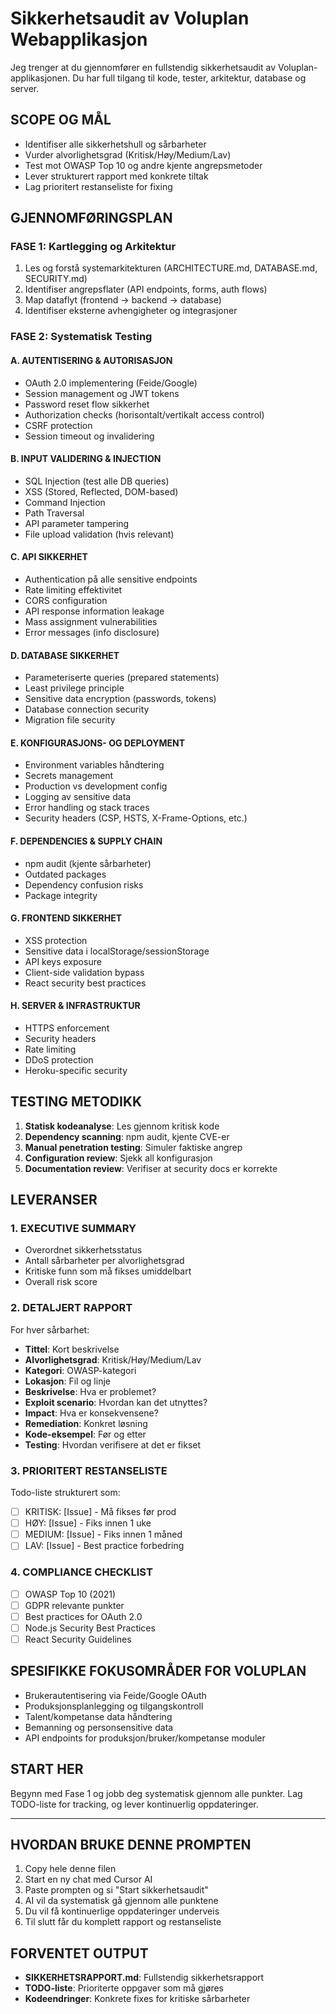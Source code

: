 # Sikkerhetsaudit av Voluplan Webapplikasjon

Jeg trenger at du gjennomfører en fullstendig sikkerhetsaudit av Voluplan-applikasjonen. 
Du har full tilgang til kode, tester, arkitektur, database og server.

## SCOPE OG MÅL
- Identifiser alle sikkerhetshull og sårbarheter
- Vurder alvorlighetsgrad (Kritisk/Høy/Medium/Lav)
- Test mot OWASP Top 10 og andre kjente angrepsmetoder
- Lever strukturert rapport med konkrete tiltak
- Lag prioritert restanseliste for fixing

## GJENNOMFØRINGSPLAN

### FASE 1: Kartlegging og Arkitektur
1. Les og forstå systemarkitekturen (ARCHITECTURE.md, DATABASE.md, SECURITY.md)
2. Identifiser angrepsflater (API endpoints, forms, auth flows)
3. Map dataflyt (frontend → backend → database)
4. Identifiser eksterne avhengigheter og integrasjoner

### FASE 2: Systematisk Testing

#### A. AUTENTISERING & AUTORISASJON
- OAuth 2.0 implementering (Feide/Google)
- Session management og JWT tokens
- Password reset flow sikkerhet
- Authorization checks (horisontalt/vertikalt access control)
- CSRF protection
- Session timeout og invalidering

#### B. INPUT VALIDERING & INJECTION
- SQL Injection (test alle DB queries)
- XSS (Stored, Reflected, DOM-based)
- Command Injection
- Path Traversal
- API parameter tampering
- File upload validation (hvis relevant)

#### C. API SIKKERHET
- Authentication på alle sensitive endpoints
- Rate limiting effektivitet
- CORS configuration
- API response information leakage
- Mass assignment vulnerabilities
- Error messages (info disclosure)

#### D. DATABASE SIKKERHET
- Parameteriserte queries (prepared statements)
- Least privilege principle
- Sensitive data encryption (passwords, tokens)
- Database connection security
- Migration file security

#### E. KONFIGURASJONS- OG DEPLOYMENT
- Environment variables håndtering
- Secrets management
- Production vs development config
- Logging av sensitive data
- Error handling og stack traces
- Security headers (CSP, HSTS, X-Frame-Options, etc.)

#### F. DEPENDENCIES & SUPPLY CHAIN
- npm audit (kjente sårbarheter)
- Outdated packages
- Dependency confusion risks
- Package integrity

#### G. FRONTEND SIKKERHET
- XSS protection
- Sensitive data i localStorage/sessionStorage
- API keys exposure
- Client-side validation bypass
- React security best practices

#### H. SERVER & INFRASTRUKTUR
- HTTPS enforcement
- Security headers
- Rate limiting
- DDoS protection
- Heroku-specific security

## TESTING METODIKK
1. **Statisk kodeanalyse**: Les gjennom kritisk kode
2. **Dependency scanning**: npm audit, kjente CVE-er
3. **Manual penetration testing**: Simuler faktiske angrep
4. **Configuration review**: Sjekk all konfigurasjon
5. **Documentation review**: Verifiser at security docs er korrekte

## LEVERANSER

### 1. EXECUTIVE SUMMARY
- Overordnet sikkerhetsstatus
- Antall sårbarheter per alvorlighetsgrad
- Kritiske funn som må fikses umiddelbart
- Overall risk score

### 2. DETALJERT RAPPORT
For hver sårbarhet:
- **Tittel**: Kort beskrivelse
- **Alvorlighetsgrad**: Kritisk/Høy/Medium/Lav
- **Kategori**: OWASP-kategori
- **Lokasjon**: Fil og linje
- **Beskrivelse**: Hva er problemet?
- **Exploit scenario**: Hvordan kan det utnyttes?
- **Impact**: Hva er konsekvensene?
- **Remediation**: Konkret løsning
- **Kode-eksempel**: Før og etter
- **Testing**: Hvordan verifisere at det er fikset

### 3. PRIORITERT RESTANSELISTE
Todo-liste strukturert som:
- [ ] KRITISK: [Issue] - Må fikses før prod
- [ ] HØY: [Issue] - Fiks innen 1 uke
- [ ] MEDIUM: [Issue] - Fiks innen 1 måned
- [ ] LAV: [Issue] - Best practice forbedring

### 4. COMPLIANCE CHECKLIST
- [ ] OWASP Top 10 (2021)
- [ ] GDPR relevante punkter
- [ ] Best practices for OAuth 2.0
- [ ] Node.js Security Best Practices
- [ ] React Security Guidelines

## SPESIFIKKE FOKUSOMRÅDER FOR VOLUPLAN
- Brukerautentisering via Feide/Google OAuth
- Produksjonsplanlegging og tilgangskontroll
- Talent/kompetanse data håndtering
- Bemanning og personsensitive data
- API endpoints for produksjon/bruker/kompetanse moduler

## START HER
Begynn med Fase 1 og jobb deg systematisk gjennom alle punkter.
Lag TODO-liste for tracking, og lever kontinuerlig oppdateringer.

---

## HVORDAN BRUKE DENNE PROMPTEN

1. Copy hele denne filen
2. Start en ny chat med Cursor AI
3. Paste prompten og si "Start sikkerhetsaudit"
4. AI vil da systematisk gå gjennom alle punktene
5. Du vil få kontinuerlige oppdateringer underveis
6. Til slutt får du komplett rapport og restanseliste

## FORVENTET OUTPUT

- **SIKKERHETSRAPPORT.md**: Fullstendig sikkerhetsrapport
- **TODO-liste**: Prioriterte oppgaver som må gjøres
- **Kodeendringer**: Konkrete fixes for kritiske sårbarheter

